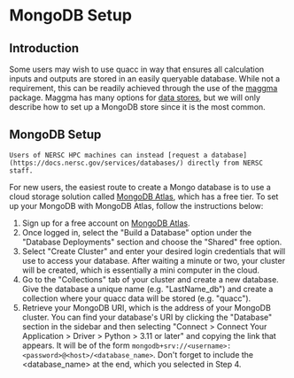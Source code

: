 # MongoDB Setup

## Introduction

Some users may wish to use quacc in way that ensures all calculation inputs and outputs are stored in an easily queryable database. While not a requirement, this can be readily achieved through the use of the [maggma](https://github.com/materialsproject/maggma) package. Maggma has many options for [data stores](https://materialsproject.github.io/maggma/reference/stores/), but we will only describe how to set up a MongoDB store since it is the most common.

## MongoDB Setup

```{note}
Users of NERSC HPC machines can instead [request a database](https://docs.nersc.gov/services/databases/) directly from NERSC staff.
```

For new users, the easiest route to create a Mongo database is to use a cloud storage solution called [MongoDB Atlas](https://www.mongodb.com/atlas), which has a free tier. To set up your MongoDB with MongoDB Atlas, follow the instructions below:

1. Sign up for a free account on [MongoDB Atlas](https://www.mongodb.com/atlas).
2. Once logged in, select the "Build a Database" option under the "Database Deployments" section and choose the "Shared" free option.
3. Select "Create Cluster" and enter your desired login credentials that will use to access your database. After waiting a minute or two, your cluster will be created, which is essentially a mini computer in the cloud.
4. Go to the "Collections" tab of your cluster and create a new database. Give the database a unique name (e.g. "LastName_db") and create a collection where your quacc data will be stored (e.g. "quacc").
5. Retrieve your MongoDB URI, which is the address of your MongoDB cluster. You can find your database's URI by clicking the "Database" section in the sidebar and then selecting "Connect > Connect Your Application > Driver > Python > 3.11 or later" and copying the link that appears. It will be of the form `mongodb+srv://<username>:<password>@<host>/<database_name>`. Don't forget to include the <database_name> at the end, which you selected in Step 4.
